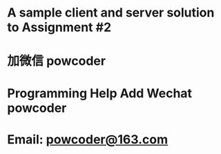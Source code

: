 # A sample client and server solution to Assignment #2
# 加微信 powcoder

# Programming Help Add Wechat powcoder

# Email: powcoder@163.com

